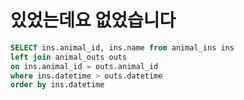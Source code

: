 # 있었는데요 없었습니다



``` sql
SELECT ins.animal_id, ins.name from animal_ins ins 
left join animal_outs outs
on ins.animal_id = outs.animal_id
where ins.datetime > outs.datetime
order by ins.datetime
```

